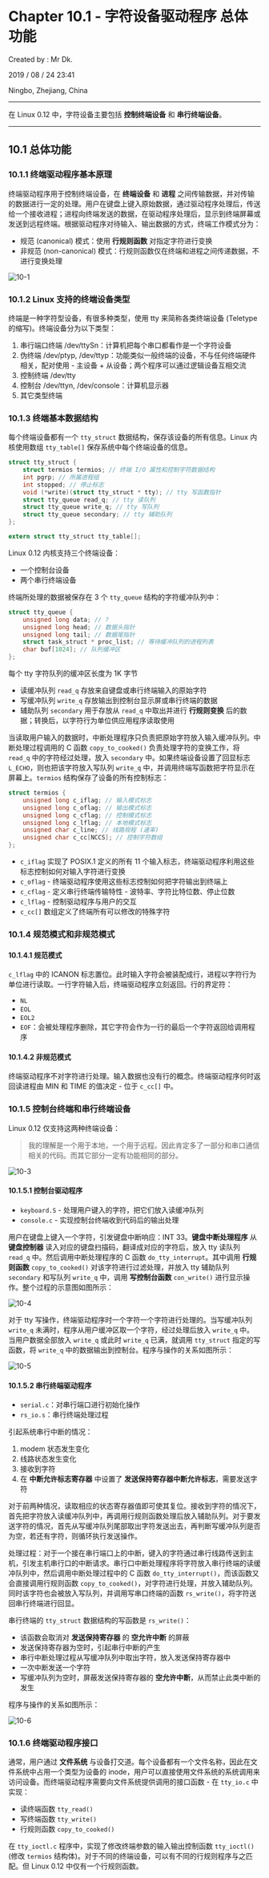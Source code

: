 # Chapter 10.1 - 字符设备驱动程序 总体功能

Created by : Mr Dk.

2019 / 08 / 24 23:41

Ningbo, Zhejiang, China

---

在 Linux 0.12 中，字符设备主要包括 **控制终端设备** 和 **串行终端设备**。

---

## 10.1 总体功能

### 10.1.1 终端驱动程序基本原理

终端驱动程序用于控制终端设备，在 **终端设备** 和 **进程** 之间传输数据，并对传输的数据进行一定的处理。用户在键盘上键入原始数据，通过驱动程序处理后，传送给一个接收进程；进程向终端发送的数据，在驱动程序处理后，显示到终端屏幕或发送到远程终端。根据驱动程序对待输入、输出数据的方式，终端工作模式分为：

* 规范 (canonical) 模式：使用 **行规则函数** 对指定字符进行变换
* 非规范 (non-canonical) 模式：行规则函数仅在终端和进程之间传递数据，不进行变换处理

![10-1](../img/10-1.png)

### 10.1.2 Linux 支持的终端设备类型

终端是一种字符型设备，有很多种类型，使用 tty 来简称各类终端设备 (Teletype 的缩写)。终端设备分为以下类型：

1. 串行端口终端 /dev/ttySn：计算机把每个串口都看作是一个字符设备
2. 伪终端 /dev/ptyp, /dev/ttyp：功能类似一般终端的设备，不与任何终端硬件相关，配对使用 - 主设备 + 从设备；两个程序可以通过逻辑设备互相交流
3. 控制终端 /dev/tty
4. 控制台 /dev/ttyn, /dev/console：计算机显示器
5. 其它类型终端

### 10.1.3 终端基本数据结构

每个终端设备都有一个 `tty_struct` 数据结构，保存该设备的所有信息。Linux 内核使用数组 `tty_table[]` 保存系统中每个终端设备的信息。

```c
struct tty_struct {
    struct termios termios; // 终端 I/O 属性和控制字符数据结构
    int pgrp; // 所属进程组
    int stopped; // 停止标志
    void (*write)(struct tty_struct * tty); // tty 写函数指针
    struct tty_queue read_q; // tty 读队列
    struct tty_queue write_q; // tty 写队列
    struct tty_queue secondary; // tty 辅助队列
};

extern struct tty_struct tty_table[];
```

Linux 0.12 内核支持三个终端设备：

- 一个控制台设备
- 两个串行终端设备

终端所处理的数据被保存在 3 个 `tty_queue` 结构的字符缓冲队列中：

```c
struct tty_queue {
    unsigned long data; // ?
    unsigned long head; // 数据头指针
    unsigned long tail; // 数据尾指针
    struct task_struct * proc_list; // 等待缓冲队列的进程列表
    char buf[1024]; // 队列缓冲区
};
```

每个 tty 字符队列的缓冲区长度为 1K 字节

* 读缓冲队列 `read_q` 存放来自键盘或串行终端输入的原始字符
* 写缓冲队列 `write_q` 存放输出到控制台显示屏或串行终端的数据
* 辅助队列 `secondary` 用于存放从 `read_q` 中取出并进行 **行规则变换** 后的数据；转换后，以字符行为单位供应用程序读取使用

当读取用户输入的数据时，中断处理程序只负责把原始字符放入输入缓冲队列。中断处理过程调用的 C 函数 `copy_to_cooked()` 负责处理字符的变换工作，将 `read_q` 中的字符经过处理，放入 `secondary` 中。如果终端设备设置了回显标志 `L_ECHO`，则也把该字符放入写队列 `write_q` 中，并调用终端写函数把字符显示在屏幕上。`termios` 结构保存了设备的所有控制标志：

```c
struct termios {
    unsigned long c_iflag; // 输入模式标志
    unsigned long c_oflag; // 输出模式标志
    unsigned long c_cflag; // 控制模式标志
    unsigned long c_lflag; // 本地模式标志
    unsigned char c_line; // 线路规程 (速率)
    unsigned char c_cc[NCCS]; // 控制字符数组
};
```

* `c_iflag` 实现了 POSIX.1 定义的所有 11 个输入标志，终端驱动程序利用这些标志控制如何对输入字符进行变换
* `c_oflag` - 终端驱动程序使用这些标志控制如何把字符输出到终端上
* `c_cflag` - 定义串行终端传输特性 - 波特率、字符比特位数、停止位数
* `c_lflag` - 控制驱动程序与用户的交互
* `c_cc[]` 数组定义了终端所有可以修改的特殊字符

### 10.1.4 规范模式和非规范模式

#### 10.1.4.1 规范模式

`c_lflag` 中的 ICANON 标志置位。此时输入字符会被装配成行，进程以字符行为单位进行读取。一行字符输入后，终端驱动程序立刻返回。行的界定符：

* `NL`
* `EOL`
* `EOL2`
* `EOF`：会被处理程序删除，其它字符会作为一行的最后一个字符返回给调用程序

#### 10.1.4.2 非规范模式

终端驱动程序不对字符进行处理。输入数据也没有行的概念。终端驱动程序何时返回读进程由 MIN 和 TIME 的值决定 - 位于 `c_cc[]` 中。

### 10.1.5 控制台终端和串行终端设备

Linux 0.12 仅支持这两种终端设备：

> 我的理解是一个用于本地，一个用于远程。因此肯定多了一部分和串口通信相关的代码。而其它部分一定有功能相同的部分。

![10-3](../img/10-3.png)

#### 10.1.5.1 控制台驱动程序

- `keyboard.S` - 处理用户键入的字符，把它们放入读缓冲队列
- `console.c` - 实现控制台终端收到代码后的输出处理

用户在键盘上键入一个字符，引发键盘中断响应：INT 33。**键盘中断处理程序** 从 **键盘控制器** 读入对应的键盘扫描码，翻译成对应的字符后，放入 tty 读队列 `read_q` 中。然后调用中断处理程序的 C 函数 `do_tty_interrupt`。其中调用 **行规则函数** `copy_to_cooked()` 对该字符进行过滤处理，并放入 tty 辅助队列 `secondary` 和写队列 `write_q` 中，调用 **写控制台函数** `con_write()` 进行显示操作。整个过程的示意图如图所示：

![10-4](../img/10-4.png)

对于 tty 写操作，终端驱动程序时一个字符一个字符进行处理的。当写缓冲队列 `write_q` 未满时，程序从用户缓冲区取一个字符，经过处理后放入 `write_q` 中。当用户数据全部放入 `write_q` 或此时 `write_q` 已满，就调用 `tty_struct` 指定的写函数，将 `write_q` 中的数据输出到控制台。程序与操作的关系如图所示：

![10-5](../img/10-5.png)

#### 10.1.5.2 串行终端驱动程序

- `serial.c`：对串行端口进行初始化操作
- `rs_io.s`：串行终端处理过程

引起系统串行中断的情况：

1. modem 状态发生变化
2. 线路状态发生变化
3. 接收到字符
4. 在 **中断允许标志寄存器** 中设置了 **发送保持寄存器中断允许标志**，需要发送字符

对于前两种情况，读取相应的状态寄存器值即可使其复位。接收到字符的情况下，首先把字符放入读缓冲队列中，再调用行规则函数处理后放入辅助队列。对于要发送字符的情况，首先从写缓冲队列尾部取出字符发送出去，再判断写缓冲队列是否为空，若还有字符，则循环执行发送操作。

处理过程：对于一个接在串行端口上的中断，键入的字符通过串行线路传送到主机，引发主机串行口的中断请求。串行口中断处理程序将字符放入串行终端的读缓冲队列中，然后调用中断处理过程中的 C 函数 `do_tty_interrupt()`，而该函数又会直接调用行规则函数 `copy_to_cooked()`，对字符进行处理，并放入辅助队列。同时该字符也会被放入写队列，并调用写串口终端的函数 `rs_write()`，将字符送回串行终端进行回显。

串行终端的 `tty_struct` 数据结构的写函数是 `rs_write()`：

* 该函数会取消对 **发送保持寄存器** 的 **空允许中断** 的屏蔽
* 发送保持寄存器为空时，引起串行中断的产生
* 串行中断处理过程从写缓冲队列中取出字符，放入发送保持寄存器中
* 一次中断发送一个字符
* 写缓冲队列为空时，屏蔽发送保持寄存器的 **空允许中断**，从而禁止此类中断的发生

程序与操作的关系如图所示：

![10-6](../img/10-6.png)

### 10.1.6 终端驱动程序接口

通常，用户通过 **文件系统** 与设备打交道。每个设备都有一个文件名称，因此在文件系统中占用一个类型为设备的 inode，用户可以直接使用文件系统的系统调用来访问设备。而终端驱动程序需要向文件系统提供调用的接口函数 - 在 `tty_io.c` 中实现：

* 读终端函数 `tty_read()`
* 写终端函数 `tty_write()`
* 行规则函数 `copy_to_cooked()`

在 `tty_ioctl.c` 程序中，实现了修改终端参数的输入输出控制函数 `tty_ioctl()` (修改 `termios` 结构体)。对于不同的终端设备，可以有不同的行规则程序与之匹配。但 Linux 0.12 中仅有一个行规则函数。

